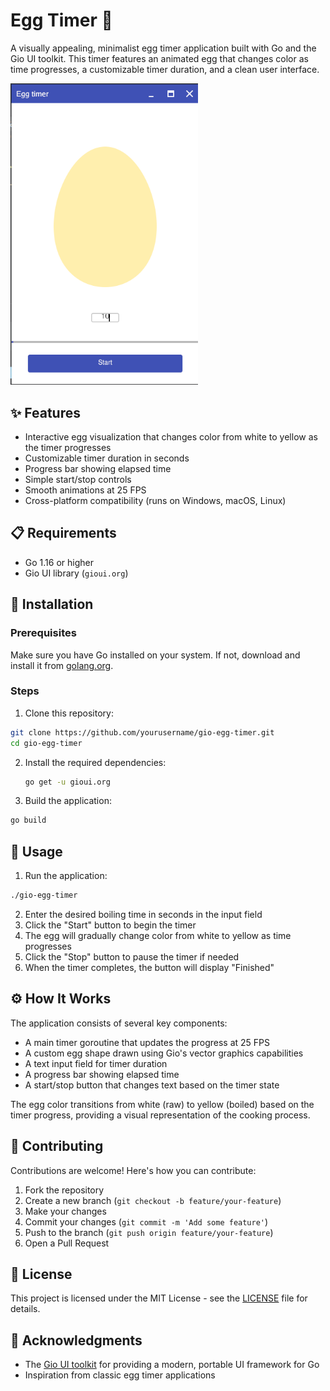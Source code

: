 # Egg Timer 🥚

A visually appealing, minimalist egg timer application built with Go and the Gio UI toolkit. This timer features an animated egg that changes color as time progresses, a customizable timer duration, and a clean user interface.

<img src="image.png" alt="Gopher in Space" width="300">

## ✨ Features

-  Interactive egg visualization that changes color from white to yellow as the timer progresses
-  Customizable timer duration in seconds
-  Progress bar showing elapsed time
-  Simple start/stop controls
-  Smooth animations at 25 FPS
-  Cross-platform compatibility (runs on Windows, macOS, Linux)

## 📋 Requirements

- Go 1.16 or higher
-  Gio UI library (`gioui.org`)

## 🚀 Installation

### Prerequisites

Make sure you have Go installed on your system. If not, download and install it from [golang.org](https://golang.org/dl/).

### Steps

1.  Clone this repository:
   ```bash
   git clone https://github.com/yourusername/gio-egg-timer.git
   cd gio-egg-timer
   ```

2. Install the required dependencies:
   ```bash
   go get -u gioui.org
   ```

3.  Build the application:
   ```bash
   go build
   ```

## 📝 Usage

1.  Run the application:
   ```bash
   ./gio-egg-timer
   ```

2.  Enter the desired boiling time in seconds in the input field
3.  Click the "Start" button to begin the timer
4.  The egg will gradually change color from white to yellow as time progresses
5.  Click the "Stop" button to pause the timer if needed
6.  When the timer completes, the button will display "Finished"

## ⚙️ How It Works

The application consists of several key components:

-  A main timer goroutine that updates the progress at 25 FPS
-  A custom egg shape drawn using Gio's vector graphics capabilities
-  A text input field for timer duration
-  A progress bar showing elapsed time
-  A start/stop button that changes text based on the timer state

The egg color transitions from white (raw) to yellow (boiled) based on the timer progress, providing a visual representation of the cooking process.


## 👥 Contributing

Contributions are welcome! Here's how you can contribute:

1.  Fork the repository
2.  Create a new branch (`git checkout -b feature/your-feature`)
3.  Make your changes
4.  Commit your changes (`git commit -m 'Add some feature'`)
5.  Push to the branch (`git push origin feature/your-feature`)
6.  Open a Pull Request

## 📜 License

This project is licensed under the MIT License - see the [LICENSE](LICENSE) file for details.

## 🙏 Acknowledgments

-  The [Gio UI toolkit](https://gioui.org) for providing a modern, portable UI framework for Go
-  Inspiration from classic egg timer applications

